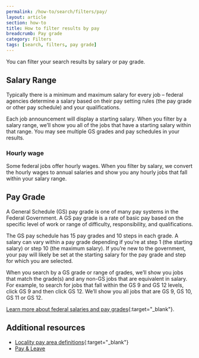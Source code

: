 ```yaml
---
permalink: /how-to/search/filters/pay/
layout: article
section: how-to
title: How to filter results by pay
breadcrumb: Pay grade
category: Filters
tags: [search, filters, pay grade]
---
```


You can filter your search results by salary or pay grade.

## Salary Range

Typically there is a minimum and maximum salary for every job – federal agencies determine a salary based on their pay setting rules (the pay grade or other pay schedule) and your qualifications.

Each job announcement will display a starting salary.  When you filter by a salary range, we’ll show you all of the jobs that have a starting salary within that range. You may see multiple GS grades and pay schedules in your results. 

### Hourly wage
Some federal jobs offer hourly wages. When you filter by salary, we convert the hourly wages to annual salaries and show you any hourly jobs that fall within your salary range.

## Pay Grade
A  General Schedule (GS) pay grade is one of many pay systems in the Federal Government. A GS pay grade is a rate of basic pay based on the specific level of work or range of difficulty, responsibility, and qualifications. 

The GS pay schedule has 15 pay grades and 10 steps in each grade. A salary can vary within a pay grade depending if you’re at step 1 (the starting salary) or step 10 (the maximum salary). If you’re new to the government, your pay will likely be set at the starting salary for the pay grade and step for which you are selected.

When you search by a GS grade or range of grades, we’ll show you jobs that match the grade(s) and any non-GS jobs that are equivalent in salary. For example, to search for jobs that fall within the GS 9 and GS 12 levels, click GS 9 and then click GS 12. We’ll show you all jobs that are GS 9, GS 10, GS 11 or GS 12.

[Learn more about federal salaries and pay grades](https://www.opm.gov/policy-data-oversight/pay-leave/salaries-wages/){:target="_blank"}.

## Additional resources

* [Locality pay area definitions](https://www.opm.gov/policy-data-oversight/pay-leave/salaries-wages/2016/locality-pay-area-definitions/){:target="_blank"}
* [Pay & Leave](../../../../working-in-government/pay-and-leave/)





